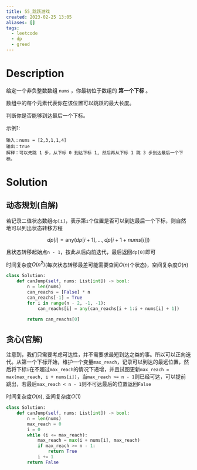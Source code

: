 ```yaml
---
title: 55_跳跃游戏
created: 2023-02-25 13:05
aliases: []
tags:
  - leetcode 
  - dp 
  - greed 
---
```


# Description

给定一个非负整数数组 `nums` ，你最初位于数组的 **第一个下标** 。

数组中的每个元素代表你在该位置可以跳跃的最大长度。

判断你是否能够到达最后一个下标。

示例1: 
```
输入：nums = [2,3,1,1,4]
输出：true
解释：可以先跳 1 步，从下标 0 到达下标 1, 然后再从下标 1 跳 3 步到达最后一个下标。
```




# Solution

## 动态规划(自解)

若记录二值状态数组`dp[i]`，表示第`i`个位置是否可以到达最后一个下标，则自然地可以列出状态转移方程

$$ dp[i] = \text{any}(dp[i + 1], ..., dp[i + 1 + nums[i]]) $$

且状态转移起始点`n - 1`，按此从后向前迭代，最后返回`dp[0]`即可

时间复杂度$O(n^2)$(每次状态转移最差可能需要查阅$O(n)$个状态)，空间复杂度$O(n)$

```python
class Solution:
    def canJump(self, nums: List[int]) -> bool:
        n = len(nums)
        can_reachs = [False] * n
        can_reachs[-1] = True
        for i in range(n - 2, -1, -1):
            can_reachs[i] = any(can_reachs[i + 1:i + nums[i] + 1])
        
        return can_reachs[0]
```

## 贪心(官解)

注意到，我们只需要考虑可达性，并不需要求最短到达之类的事。所以可以正向迭代。从第一个下标开始，维护一个变量`max_reach`，记录可以到达的最远位置，然后将下标`i`在不超过`max_reach`的情况下递增，并且试图更新`max_reach = max(max_reach, i + nums[i])`，当`max_reach >= n - 1`则已经可达，可以提前跳出，若最后`max_reach < n - 1`则不可达最后的位置返回`False`

时间复杂度$O(n)$, 空间复杂度$O(1)$

```python
class Solution:
    def canJump(self, nums: List[int]) -> bool:
        n = len(nums)
        max_reach = 0
        i = 0
        while (i <= max_reach):
            max_reach = max(i + nums[i], max_reach)
            if max_reach >= n - 1:
                return True
            i += 1
        return False
```

